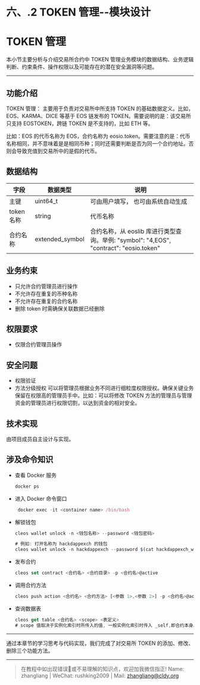 # 六、.2 TOKEN 管理--模块设计

# TOKEN 管理

本小节主要分析与介绍交易所合约中 TOKEN 管理业务模块的数据结构、业务逻辑判断、约束条件、操作权限以及可能存在的潜在安全漏洞等问题。

* * *

## 功能介绍

TOKEN 管理： 主要用于负责对交易所中所支持 TOKEN 的基础数据定义。比如，EOS、KARMA、DICE 等基于 EOS 链发布的 TOKEN。需要说明的是：该交易所只支持 EOSTOKEN，跨链 TOKEN 是不支持的，比如 ETH 等。

比如：EOS 的代币名称为 EOS，合约名称为 eosio.token。需要注意的是：代币名称相同，并不意味着是是相同币种；同时还需要判断是否为同一个合约地址。否则会导致充值到交易所中的是假的代币。

## 数据结构

| 字段 | 数据类型 | 说明 |
| --- | --- | --- |
| 主键 | uint64_t | 可由用户填写， 也可由系统自动生成 |
| token 名称 | string | 代币名称 |
| 合约名称 | extended_symbol | 合约名称，从 eoslib 库进行类型查询。举例: "symbol": "4,EOS", "contract": "eosio.token" |

## 业务约束

*   只允许合约管理员进行操作
*   不允许存在重复的币种名称
*   不允许存在重复的合约名称
*   删除 token 时需确保关联数据已经删除

## 权限要求

*   仅限合约管理员操作

## 安全问题

*   权限验证
*   方法分级授权
    可以将管理员根据业务不同进行细粒度权限授权。确保关键业务保留在权限高的管理员手中。比如：可以将修改 TOKEN 方法的管理员与管理资金的管理员进行权限切割，以达到资金的相对安全。

## 技术实现

由项目成员自主设计与实现。

## 涉及命令知识

*   查看 Docker 服务

    ```js
    docker ps
    ```

*   进入 Docker 命令窗口

    ```js
     docker exec -it <container name> /bin/bash
    ```

*   解锁钱包

    ```js
    cleos wallet unlock -n <钱包名称> --password <钱包密码>

    # 例如: 打开名称为 hackdappexch 的钱包
    cleos wallet unlock -n hackdappexch --password $(cat hackdappexch_wallet_password.txt);
    ```

*   发布合约

    ```js
    cleos set contract <合约名> <合约目录> -p <合约名>@active
    ```

*   调用合约方法

    ```js
    cleos push action <合约名> <合约方法> [<参数 1>,<参数 2>] -p <合约名>@active
    ```

*   查询数据表

    ```js
    cleos get table <合约名> <scope> <表定义>
    # scope 值取决于实例化索引时所传入的值, 一般实例化索引时传入 _self,即合约本身。
    ```

* * *

通过本章节的学习思考与代码实现，我们完成了对交易所 TOKEN 的添加、修改、删除三个功能方法。

* * *

> 在教程中如出现错误🐛或不易理解的知识点，欢迎加我微信指正! Name: zhangliang | WeChat: rushking2009 | Mail: zhangliang@cldy.org